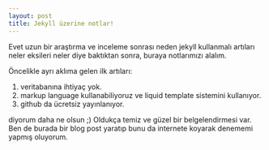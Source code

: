 ```yaml
---
layout: post
title: Jekyll üzerine notlar!
---
```


Evet uzun bir araştırma ve inceleme sonrası neden jekyll kullanmalı artıları neler eksileri neler diye baktıktan sonra, buraya notlarımızı alalım.

Öncelikle ayrı aklıma gelen ilk artıları:
1. veritabanına ihtiyaç yok.
2. markup language kullanabiliyoruz ve liquid template sistemini kullanıyor.
3. github da ücretsiz yayınlanıyor.

diyorum daha ne olsun ;) Oldukça temiz ve güzel bir belgelendirmesi var. Ben de burada bir blog post yaratıp bunu da internete koyarak denememi yapmış oluyorum.


